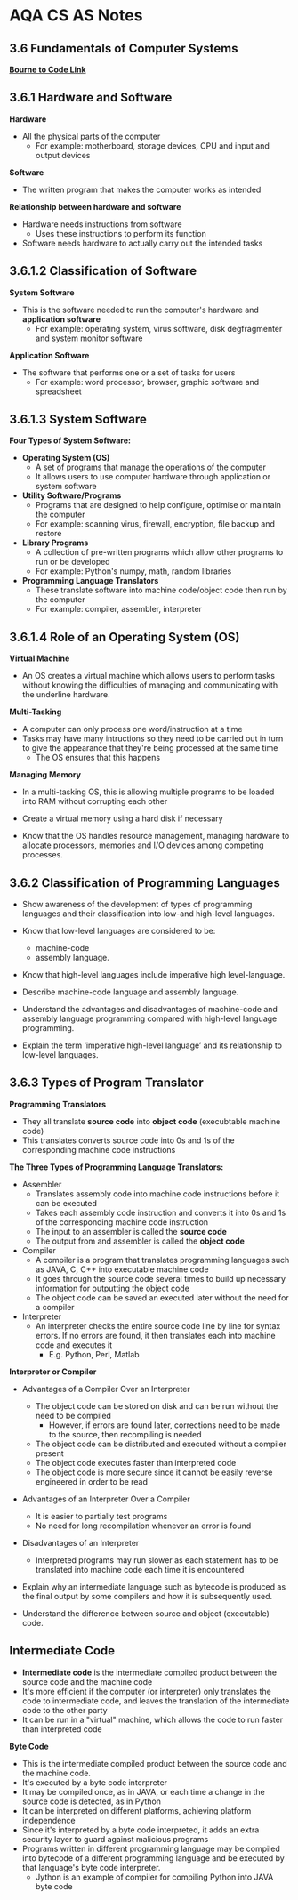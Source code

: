 # AQA CS AS Notes

## 3.6 Fundamentals of Computer Systems 

**[Bourne to Code Link](https://bournetocode.com/projects/AQA_AS_Theory/pages/3-6.html)**

## 3.6.1 Hardware and Software
**Hardware**
+ All the physical parts of the computer
	+ For example: motherboard, storage devices, CPU and input and output devices

**Software**
+ The written program that makes the computer works as intended

**Relationship between hardware and software**
+ Hardware needs instructions from software
	+ Uses these instructions to perform its function
+ Software needs hardware to actually carry out the intended tasks 

## 3.6.1.2 Classification of Software
**System Software**
+ This is the software needed to run the computer's hardware and **application software**
	+ For example: operating system, virus software, disk degfragmenter and system monitor software

**Application Software**
+ The software that performs one or a set of tasks for users
	+ For example: word processor, browser, graphic software and spreadsheet

## 3.6.1.3 System Software
**Four Types of System Software:**
+ **Operating System (OS)**
	+ A set of programs that manage the operations of the computer
	+ It allows users to use computer hardware through application or system software
+ **Utility Software/Programs**
	+ Programs that are designed to help configure, optimise or maintain the computer
	+ For example: scanning virus, firewall, encryption, file backup and restore
+ **Library Programs**
	+ A collection of pre-written programs which allow other programs to run or be developed
	+ For example: Python's numpy, math, random libraries
+ **Programming Language Translators**
	+ These translate software into machine code/object code then run by the computer
	+ For example: compiler, assembler, interpreter

## 3.6.1.4 Role of an Operating System (OS)
**Virtual Machine**
+ An OS creates a virtual machine which allows users to perform tasks without knowing the difficulties of managing and communicating with the underline hardware.

**Multi-Tasking**
+ A computer can only process one word/instruction at a time
+ Tasks may have many intructions so they need to be carried out in turn to give the appearance that they're being processed at the same time
	+ The OS ensures that this happens

**Managing Memory**
+ In a multi-tasking OS, this is allowing multiple programs to be loaded into RAM without corrupting each other
+ Create a virtual memory using a hard disk if necessary

+ Know that the OS handles resource management, managing hardware to allocate processors, memories and I/O devices among competing processes.

## 3.6.2 Classification of Programming Languages
+ Show awareness of the development of types of programming languages and their classification into low-and high-level languages.
+ Know that low-level languages are considered to be:
	+ machine-code
	+ assembly language.

+ Know that high-level languages include imperative high level-language.
+ Describe machine-code language and assembly language.
+ Understand the advantages and disadvantages of machine-code and assembly language programming compared with high-level language programming.
+ Explain the term ‘imperative high-level language’ and its relationship to low-level languages.

## 3.6.3 Types of Program Translator
**Programming Translators**

+ They all translate **source code** into **object code** (execubtable machine code)
+ This translates converts source code into 0s and 1s of the corresponding machine code instructions

**The Three Types of Programming Language Translators:**

+ Assembler
	+ Translates assembly code into machine code instructions before it can be executed
	+ Takes each assembly code instruction and converts it into 0s and 1s of the corresponding machine code instruction
	+ The input to an assembler is called the **source code**
	+ The output from and assembler is called the **object code**
+ Compiler
	+ A compiler is a program that translates programming languages such as JAVA, C, C++ into executable machine code
	+ It goes through the source code several times to build up necessary information for outputting the object code
	+ The object code can be saved an executed later without the need for a compiler
+ Interpreter
	+ An interpreter checks the entire source code line by line for syntax errors. If no errors are found, it then translates each into machine code and executes it
		+ E.g. Python, Perl, Matlab 

**Interpreter or Compiler**
+ Advantages of a Compiler Over an Interpreter
	+ The object code can be stored on disk and can be run without the need to be compiled
		+ However, if errors are found later, corrections need to be made to the source, then recompiling is needed
	+ The object code can be distributed and executed without a compiler present
	+ The object code executes faster than interpreted code
	+ The object code is more secure since it cannot be easily reverse engineered in order to be read
+ Advantages of an Interpreter Over a Compiler
	+ It is easier to partially test programs
	+ No need for long recompilation whenever an error is found
+ Disadvantages of an Interpreter
	+ Interpreted programs may run slower as each statement has to be translated into machine code each time it is encountered

+ Explain why an intermediate language such as bytecode is produced as the final output by some compilers and how it is subsequently used.

+ Understand the difference between source and object (executable) code.

## Intermediate Code
+ **Intermediate code** is the intermediate compiled product between the source code and the machine code
+ It's more efficient if the computer (or interpreter) only translates the code to intermediate code, and leaves the translation of the intermediate code to the other party
+ It can be run in a "virtual" machine, which allows the code to run faster than interpreted code

**Byte Code**
+ This is the intermediate compiled product between the source code and the machine code.
+ It's executed by a byte code interpreter
+ It may be compiled once, as in JAVA, or each time a change in the source code is detected, as in Python
+ It can be interpreted on different platforms, achieving platform independence
+ Since it's interpreted by a byte code interpreted, it adds an extra security layer to guard against malicious programs
+ Programs written in different programming language may be compiled into bytecode of a different programming language and be executed by that language's byte code interpreter.
	+ Jython is an example of compiler for compiling Python into JAVA byte code
